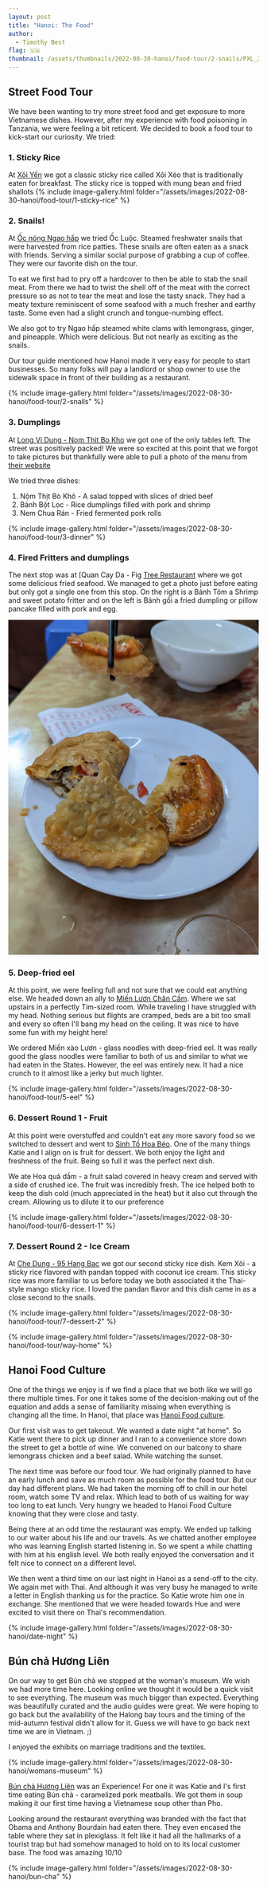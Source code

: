 ```yaml
---
layout: post
title: "Hanoi: The Food"
author:
  - Timothy Best
flag: 🇻🇳
thumbnail: /assets/thumbnails/2022-08-30-hanoi/food-tour/2-snails/PXL_20220901_113541870.jpg
---
```


## Street Food Tour

We have been wanting to try more street food and get exposure to more Vietnamese dishes. However, after my experience with food poisoning in Tanzania, we were feeling a bit reticent. We decided to book a food tour to kick-start our curiosity. We tried:

### 1. Sticky Rice

At [Xôi Yến](https://www.google.com/maps/place/X%C3%B4i+Y%E1%BA%BFn/@21.0337304,105.8501426,16z/data=!4m7!3m6!1s0x3135abf54e9751af:0x9720e5f2f8f19320!8m2!3d21.0337304!4d105.85452!15sCgd4b2kgeWVuWgkiB3hvaSB5ZW6SARV2aWV0bmFtZXNlX3Jlc3RhdXJhbnTgAQA!16s%2Fg%2F11b75hq4m5?coh=164777&entry=tt) we got a classic sticky rice called Xôi Xéo that is traditionally eaten for breakfast. The sticky rice is topped with mung bean and fried shallots
{% include image-gallery.html folder="/assets/images/2022-08-30-hanoi/food-tour/1-sticky-rice" %}

### 2. Snails!

At [Ốc nóng Ngao hấp](https://goo.gl/maps/dauhfZ8R4bEGo4o86) we tried Ốc Luộc. Steamed freshwater snails that were harvested from rice patties. These snails are often eaten as a snack with friends. Serving a similar social purpose of grabbing a cup of coffee. They were our favorite dish on the tour.

To eat we first had to pry off a hardcover to then be able to stab the snail meat. From there we had to twist the shell off of the meat with the correct pressure so as not to tear the meat and lose the tasty snack. They had a meaty texture reminiscent of some seafood with a much fresher and earthy taste. Some even had a slight crunch and tongue-numbing effect.

We also got to try Ngao hấp steamed white clams with lemongrass, ginger, and pineapple. Which were delicious. But not nearly as exciting as the snails.

Our tour guide mentioned how Hanoi made it very easy for people to start businesses. So many folks will pay a landlord or shop owner to use the sidewalk space in front of their building as a restaurant.

{% include image-gallery.html folder="/assets/images/2022-08-30-hanoi/food-tour/2-snails" %}

### 3. Dumplings

At [Long Vi Dung - Nom Thit Bo Kho](https://goo.gl/maps/xUnBUDrepzg4U9un8) we got one of the only tables left. The street was positively packed! We were so excited at this point that we forgot to take pictures but thankfully were able to pull a photo of the menu from [their website](https://nom--thit--bo--kho--nom--bo--kho--banh--bot--loc-business-site.translate.goog/?utm_source=gmb&utm_medium=referral&_x_tr_hp=long--vi--dung--&_x_tr_sl=auto&_x_tr_tl=en&_x_tr_hl=en&_x_tr_pto=wapp#posts)

We tried three dishes:

1. Nộm Thịt Bò Khô - A salad topped with slices of dried beef
2. Bánh Bột Lọc - Rice dumplings filled with pork and shrimp
3. Nem Chua Rán - Fried fermented pork rolls

{% include image-gallery.html folder="/assets/images/2022-08-30-hanoi/food-tour/3-dinner" %}

### 4. Fired Fritters and dumplings

The next stop was at [Quan Cay Da - Fig [Tree Restaurant](https://goo.gl/maps/YUoLZ8xSGkeQUQpq9) where we got some delicious fried seafood. We managed to get a photo just before eating but only got a single one from this stop. On the right is a Bánh Tôm a Shrimp and sweet potato fritter and on the left is Bánh gối a fried dumpling or pillow pancake filled with pork and egg.

![fried seafood pancakes](/assets/images/2022-08-30-hanoi/food-tour/4-seafood/PXL_20220901_125859720.jpg)

### 5. Deep-fried eel

At this point, we were feeling full and not sure that we could eat anything else. We headed down an ally to [Miến Lươn Chân Cầm](https://goo.gl/maps/tJEw8svX4RKbGB186). Where we sat upstairs in a perfectly Tim-sized room. While traveling I have struggled with my head. Nothing serious but flights are cramped, beds are a bit too small and every so often I'll bang my head on the ceiling. It was nice to have some fun with my height here!

We ordered Miến xào Lươn - glass noodles with deep-fried eel. It was really good the glass noodles were familiar to both of us and similar to what we had eaten in the States. However, the eel was entirely new. It had a nice crunch to it almost like a jerky but much lighter.

{% include image-gallery.html folder="/assets/images/2022-08-30-hanoi/food-tour/5-eel" %}

### 6. Dessert Round 1 - Fruit

At this point were overstuffed and couldn't eat any more savory food so we switched to dessert and went to [Sinh Tố Hoa Béo](https://goo.gl/maps/GNvmyDzKLr9W9xY9A). One of the many things Katie and I align on is fruit for dessert. We both enjoy the light and freshness of the fruit. Being so full it was the perfect next dish.

We ate Hoa quả dầm - a fruit salad covered in heavy cream and served with a side of crushed ice. The fruit was incredibly fresh. The ice helped both to keep the dish cold (much appreciated in the heat) but it also cut through the cream. Allowing us to dilute it to our preference

{% include image-gallery.html folder="/assets/images/2022-08-30-hanoi/food-tour/6-dessert-1" %}

### 7. Dessert Round 2 - Ice Cream

At [Che Dung - 95 Hang Bac](https://goo.gl/maps/ZkbseU8CW974TgCU6) we got our second sticky rice dish. Kem Xôi - a sticky rice flavored with pandan topped with coconut ice cream. This sticky rice was more familiar to us before today we both associated it the Thai-style mango sticky rice. I loved the pandan flavor and this dish came in as a close second to the snails.

{% include image-gallery.html folder="/assets/images/2022-08-30-hanoi/food-tour/7-dessert-2" %}

{% include image-gallery.html folder="/assets/images/2022-08-30-hanoi/food-tour/way-home" %}

## Hanoi Food Culture

One of the things we enjoy is if we find a place that we both like we will go there multiple times. For one it takes some of the decision-making out of the equation and adds a sense of familiarity missing when everything is changing all the time. In Hanoi, that place was [Hanoi Food culture](https://hanoifoodculture.vn/).

Our first visit was to get takeout. We wanted a date night "at home". So Katie went there to pick up dinner and I ran to a convenience store down the street to get a bottle of wine. We convened on our balcony to share lemongrass chicken and a beef salad. While watching the sunset.

The next time was before our food tour. We had originally planned to have an early lunch and save as much room as possible for the food tour. But our day had different plans. We had taken the morning off to chill in our hotel room, watch some TV and relax. Which lead to both of us waiting for way too long to eat lunch. Very hungry we headed to Hanoi Food Culture knowing that they were close and tasty.

Being there at an odd time the restaurant was empty. We ended up talking to our waiter about his life and our travels. As we chatted another employee who was learning English started listening in. So we spent a while chatting with him at his english level. We both really enjoyed the conversation and it felt nice to connect on a different level.

We then went a third time on our last night in Hanoi as a send-off to the city. We again met with Thai. And although it was very busy he managed to write a letter in English thanking us for the practice. So Katie wrote him one in exchange. She mentioned that we were headed towards Hue and were excited to visit there on Thai's recommendation.

{% include image-gallery.html folder="/assets/images/2022-08-30-hanoi/date-night" %}

## Bún chả Hương Liên

On our way to get Bún chả we stopped at the woman's museum. We wish we had more time here. Looking online we thought it would be a quick visit to see everything. The museum was much bigger than expected. Everything was beautifully curated and the audio guides were great. We were hoping to go back but the availability of the Halong bay tours and the timing of the mid-autumn festival didn't allow for it. Guess we will have to go back next time we are in Vietnam. ;)

I enjoyed the exhibits on marriage traditions and the textiles.

{% include image-gallery.html folder="/assets/images/2022-08-30-hanoi/womans-museum" %}

[Bún chả Hương Liên](https://www.facebook.com/bunchahuonglienobama) was an Experience! For one it was Katie and I's first time eating Bún chả - caramelized pork meatballs. We got them in soup making it our first time having a Vietnamese soup other than Pho.

Looking around the restaurant everything was branded with the fact that Obama and Anthony Bourdain had eaten there. They even encased the table where they sat in plexiglass. It felt like it had all the hallmarks of a tourist trap but had somehow managed to hold on to its local customer base. The food was amazing 10/10

{% include image-gallery.html folder="/assets/images/2022-08-30-hanoi/bun-cha" %}
